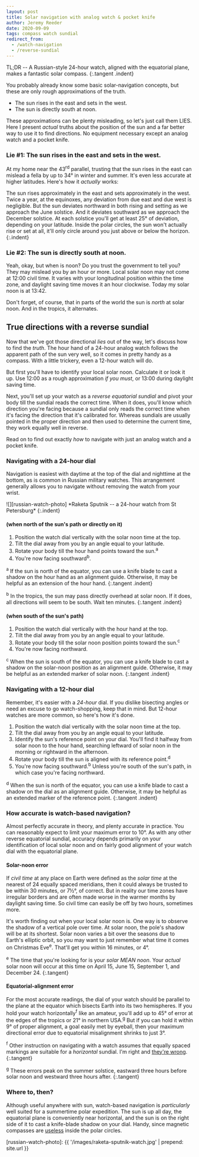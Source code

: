 ```yaml
---
layout: post
title: Solar navigation with analog watch & pocket knife
author: Jeremy Reeder
date: 2020-09-09
tags: compass watch sundial
redirect_from:
  - /watch-navigation
  - /reverse-sundial
---
```


TL;DR -- A Russian-style 24-hour watch, aligned with the equatorial plane,
makes a fantastic solar compass.
{:.tangent .indent}

You probably already know some basic solar-navigation concepts, but these are
only rough approximations of the truth.
- The sun rises in the east and sets in the west.
- The sun is directly south at noon.

These approximations can be plenty misleading, so let's just call them LIES.
Here I present _actual_ truths about the position of the sun and a far better
way to use it to find directions. No equipment necessary except an analog
watch and a pocket knife.

### Lie #1: The sun rises in the east and sets in the west.

At my home near the 43<sup>rd</sup> parallel, trusting that the sun rises in
the east can mislead a fella by up to 34° in winter and summer. It's even less
accurate at higher latitudes. Here's how it _actually_ works:

The sun rises approximately in the east and sets approximately in the west.
Twice a year, at the equinoxes, any deviation from due east and due west is
negligible. But the sun deviates northward in both rising and setting as we
approach the June solstice. And it deviates southward as we approach the
December solstice.  At each solstice you'll get at least 25° of deviation,
depending on your latitude. Inside the polar circles, the sun won't actually
rise or set at all, it'll only circle around you just above or below the
horizon.
{:.indent}

### Lie #2: The sun is directly south at noon.

Yeah, okay, but when is noon? Do you trust the government to tell you? They may
mislead you by an hour or more. Local solar noon may not come at 12:00 civil
time. It varies with your longitudinal position within the time zone, and
daylight saving time moves it an hour clockwise. Today my solar noon is at
13:42.

Don't forget, of course, that in parts of the world the sun is _north_ at solar
noon. And in the tropics, it alternates.

## True directions with a reverse sundial

Now that we've got those directional _lies_ out of the way, let's discuss how
to find the _truth_. The hour hand of a 24-hour analog watch follows the
apparent path of the sun very well, so it comes in pretty handy as a compass.
With a little trickery, even a 12-hour watch will do.

But first you'll have to identify your local solar noon. Calculate it or look
it up. Use 12:00 as a rough approximation _if you must_, or 13:00 during
daylight saving time.

Next, you'll set up your watch as a _reverse equatorial sundial_ and pivot your
body till the sundial reads the correct time. When it does, you'll know which
direction you're facing because a sundial only reads the correct time when it's
facing the direction that it's calibrated for. Whereas sundials are usually
pointed in the proper direction and then used to determine the current time,
they work equally well in reverse.

Read on to find out exactly _how_ to navigate with just an analog watch and a
pocket knife.

### Navigating with a 24-hour dial

Navigation is easiest with daytime at the top of the dial and nighttime at the
bottom, as is common in Russian military watches. This arrangement generally
allows you to navigate without removing the watch from your wrist.

<div class="gallery" markdown="1">
![][russian-watch-photo]
*Raketa Sputnik -- a 24-hour watch from St Petersburg*
{:.indent}
</div>

#### (when north of the sun's path or directly on it)
1. Position the watch dial vertically with the solar noon time at the top.
2. Tilt the dial away from you by an angle equal to your latitude.
3. Rotate your body till the hour hand points toward the sun.<sup>a</sup>
4. You're now facing southward<sup>b</sup>.

<sup>a</sup> If the sun is north of the equator, you can use a knife blade to
cast a shadow on the hour hand as an alignment guide. Otherwise, it may be
helpful as an extension of the hour hand.
{:.tangent .indent}

<sup>b</sup> In the tropics, the sun may pass directly overhead at solar noon.
If it does, all directions will seem to be south. Wait ten minutes.
{:.tangent .indent}

#### (when south of the sun's path)
1. Position the watch dial vertically with the hour hand at the top.
2. Tilt the dial away from you by an angle equal to your latitude.
3. Rotate your body till the solar noon position points toward the sun.<sup>c</sup>
4. You're now facing northward.

<sup>c</sup> When the sun is south of the equator, you can use a knife blade to
cast a shadow on the solar-noon position as an alignment guide. Otherwise, it
may be helpful as an extended marker of solar noon.
{:.tangent .indent}

### Navigating with a 12-hour dial

Remember, it's easier with a _24-hour_ dial. If you dislike bisecting angles or
need an excuse to go watch-shopping, keep that in mind. But 12-hour watches are
more common, so here's how it's done.

1. Position the watch dial vertically with the solar noon time at the top.
2. Tilt the dial away from you by an angle equal to your latitude.
3. Identify the sun's reference point on your dial. You'll find it halfway from solar noon to the hour hand, searching leftward of solar noon in the morning or rightward in the afternoon.
4. Rotate your body till the sun is aligned with its reference point.<sup>d</sup>
5. You're now facing southward.<sup>b</sup> Unless you're south of the sun's path, in which case you're facing northward.

<sup>d</sup> When the sun is north of the equator, you can use a knife blade to
cast a shadow on the dial as an alignment guide. Otherwise, it may be helpful
as an extended marker of the reference point.
{:.tangent .indent}

### How accurate is watch-based navigation?

Almost perfectly accurate in theory, and plenty accurate in practice. You can
reasonably expect to limit your maximum error to 10°. As with any other reverse
equatorial sundial, accuracy depends primarily on your identification of local
solar noon and on fairly good alignment of your watch dial with the equatorial
plane.

#### Solar-noon error

If _civil time_ at any place on Earth were defined as the _solar time_ at the
nearest of 24 equally spaced meridians, then it could always be trusted to be
within 30 minutes, or 7½°, of correct. But in reality our time zones have
irregular borders and are often made worse in the warmer months by daylight
saving time. So civil time can easily be off by two hours, sometimes more.

It's worth finding out when your local solar noon is. One way is to observe the
shadow of a vertical pole over time. At solar noon, the pole's shadow will be
at its shortest. Solar noon varies a bit over the seasons due to Earth's
elliptic orbit, so you may want to just remember what time it comes on
Christmas Eve<sup>e</sup>. That'll get you within 16 minutes, or 4°.

<sup>e</sup> The time that you're looking for is your _solar MEAN noon_. Your
_actual_ solar noon will occur at this time on April 15, June 15, September 1,
and December 24.
{:.tangent}


#### Equatorial-alignment error

For the most accurate readings, the dial of your watch should be parallel to
the plane at the equator which bisects Earth into its two hemispheres. If you
hold your watch horizontally<sup>f</sup> like an amateur, you'll add up to 45°
of error at the edges of the tropics or 21° in northern USA.<sup>g</sup> But if
you can hold it within 9° of proper alignment, a goal easily met by eyeball,
then your maximum directional error due to equatorial misalignment shrinks to
just 3°.

<sup>f</sup> Other instruction on navigating with a watch assumes that equally
spaced markings are suitable for a _horizontal_ sundial. I'm right and [they're
wrong][bicevskis-error].
{:.tangent}

<sup>g</sup> These errors peak on the summer solstice, eastward three hours
before solar noon and westward three hours after.
{:.tangent}

### Where to, then?

Although useful anywhere with sun, watch-based navigation is _particularly_
well suited for a summertime polar expedition. The sun is up all day, the
equatorial plane is conveniently near horizontal, and the sun is on the right
side of it to cast a knife-blade shadow on your dial. Handy, since magnetic
compasses are [useless][compass-failure] inside the polar circles.


[russian-watch-photo]: {{ '/images/raketa-sputnik-watch.jpg' | prepend: site.url }}

[bicevskis-error]:  http://www.wildwoodsurvival.com/survival/navigation/rbsolarnav/index.html
[compass-failure]:  https://cultofsea.com/general/using-magnetic-compass-in-polar-regions/
